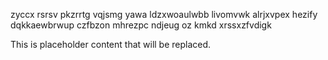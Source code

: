 zyccx rsrsv pkzrrtg vqjsmg yawa ldzxwoaulwbb livomvwk alrjxvpex hezify dqkkaewbrwup czfbzon mhrezpc ndjeug oz kmkd xrssxzfvdigk

<!--MIMIC_README_START-->
This is placeholder content that will be replaced.
<!--MIMIC_README_END-->